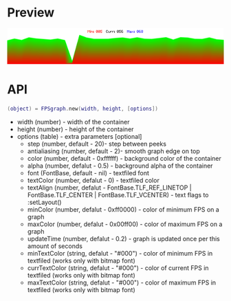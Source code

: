# Preview

<p align="center">
  <img src="https://github.com/MultiPain/Gideros_examples/blob/master/img/graph.png">
</p>

# API
```lua
(object) = FPSgraph.new(width, height, [options])
```

* width (number) - width of the container
* height (number) - height of the container
* options (table) - extra parameters [optional]
	* step (number, default - 20)- step between peeks
	* antialiasing (number, default - 2)- smooth graph edge on top
	* color (number, default - 0xffffff) - background color of the container
	* alpha (number, defalut - 0.5) - background alpha of the container
	* font (FontBase, default - nil) - textfiled font
	* textColor (number, defalut - 0) - textfiled color
	* textAlign (number, defalut -  FontBase.TLF_REF_LINETOP | FontBase.TLF_CENTER | FontBase.TLF_VCENTER) - text flags to :setLayout()
	* minColor (number, defalut - 0xff0000) - color of minimum FPS on a graph
	* maxColor (number, defalut - 0x00ff00) - color of maximum FPS on a graph
	* updateTime (number, defalut - 0.2) - graph is updated once per this amount of seconds
	* minTextColor (string, defalut - "#000") - color of minimum FPS in textfiled (works only with bitmap font)
	* currTextColor (string, defalut - "#000") - color of current FPS in textfiled (works only with bitmap font)
	* maxTextColor (string, defalut - "#000") - color of maximum FPS in textfiled (works only with bitmap font)
